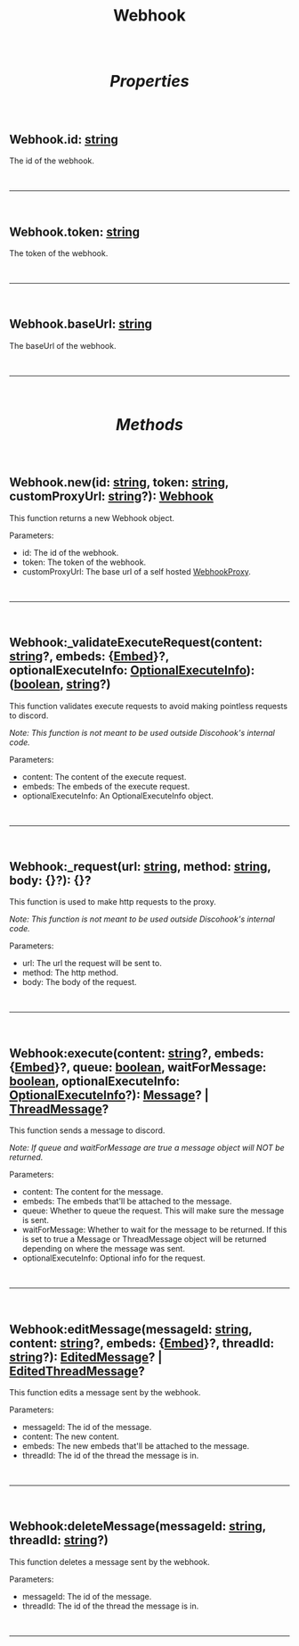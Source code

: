 # <p align = "center">**Webhook**</p>

<br>

# <p align = "center">*Properties*</p>

<br>

## **Webhook.id**: [string](https://create.roblox.com/docs/scripting/luau/strings)
The id of the webhook.

<br>
<hr>
<br>

## **Webhook.token**: [string](https://create.roblox.com/docs/scripting/luau/strings)
The token of the webhook.

<br>
<hr>
<br>

## **Webhook.baseUrl**: [string](https://create.roblox.com/docs/scripting/luau/strings)
The baseUrl of the webhook.

<br>
<hr>
<br>

# <p align = "center">*Methods*</p>

<br>

## **Webhook.new**(id: [string](https://create.roblox.com/docs/scripting/luau/strings), token: [string](https://create.roblox.com/docs/scripting/luau/strings), customProxyUrl: [string](https://create.roblox.com/docs/scripting/luau/strings)?): [Webhook](/docs/Webhook.md)
This function returns a new Webhook object.

Parameters:

- id: The id of the webhook.
- token: The token of the webhook.
- customProxyUrl: The base url of a self hosted [WebhookProxy](https://github.com/lewisakura/webhook-proxy). 

<br>
<hr>
<br>

## **Webhook:_validateExecuteRequest**(content: [string](https://create.roblox.com/docs/scripting/luau/strings)?, embeds: {[Embed](/docs/Embed.md)}?, optionalExecuteInfo: [OptionalExecuteInfo](/docs/OptionalExecuteInfo.md)): ([boolean](https://create.roblox.com/docs/scripting/luau/booleans), [string](https://create.roblox.com/docs/scripting/luau/strings)?)
This function validates execute requests to avoid making pointless requests to discord.

*Note: This function is not meant to be used outside Discohook's internal code.*

Parameters:

- content: The content of the execute request.
- embeds: The embeds of the execute request.
- optionalExecuteInfo: An OptionalExecuteInfo object.

<br>
<hr>
<br>

## **Webhook:_request**(url: [string](https://create.roblox.com/docs/scripting/luau/strings), method: [string](https://create.roblox.com/docs/scripting/luau/strings), body: {}?): {}?
This function is used to make http requests to the proxy.

*Note: This function is not meant to be used outside Discohook's internal code.*

Parameters:

- url: The url the request will be sent to.
- method: The http method.
- body: The body of the request.

<br>
<hr>
<br>

## **Webhook:execute**(content: [string](https://create.roblox.com/docs/scripting/luau/strings)?, embeds: {[Embed](/docs/Embed.md)}?, queue: [boolean](https://create.roblox.com/docs/scripting/luau/booleans), waitForMessage: [boolean](https://create.roblox.com/docs/scripting/luau/booleans), optionalExecuteInfo: [OptionalExecuteInfo](/docs/OptionalExecuteInfo.md)?): [Message](/docs/Message.md)? | [ThreadMessage](/docs/ThreadMessage.md)?
This function sends a message to discord.

*Note: If queue and waitForMessage are true a message object will NOT be returned.*

Parameters:

- content: The content for the message.
- embeds: The embeds that'll be attached to the message.
- queue: Whether to queue the request. This will make sure the message is sent.
- waitForMessage: Whether to wait for the message to be returned. If this is set to true a Message or ThreadMessage object will be returned depending on where the message was sent.
- optionalExecuteInfo: Optional info for the request.

<br>
<hr>
<br>

## **Webhook:editMessage**(messageId: [string](https://create.roblox.com/docs/scripting/luau/strings), content: [string](https://create.roblox.com/docs/scripting/luau/strings)?, embeds: {[Embed]((/docs/Embed.md))}?, threadId: [string](https://create.roblox.com/docs/scripting/luau/strings)?): [EditedMessage](/docs/EditedMessage.md)? | [EditedThreadMessage](/docs/EditedThreadMessage.md)?
This function edits a message sent by the webhook.

Parameters:

- messageId: The id of the message.
- content: The new content.
- embeds: The new embeds that'll be attached to the message.
- threadId: The id of the thread the message is in.

<br>
<hr>
<br>

## **Webhook:deleteMessage**(messageId: [string](https://create.roblox.com/docs/scripting/luau/strings), threadId: [string](https://create.roblox.com/docs/scripting/luau/strings)?)
This function deletes a message sent by the webhook.

Parameters:

- messageId: The id of the message.
- threadId: The id of the thread the message is in.

<br>
<hr>
<br>